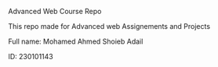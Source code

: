 Advanced Web Course Repo

This repo made for Advanced web Assignements and Projects

Full name: Mohamed Ahmed Shoieb Adail

ID: 230101143
